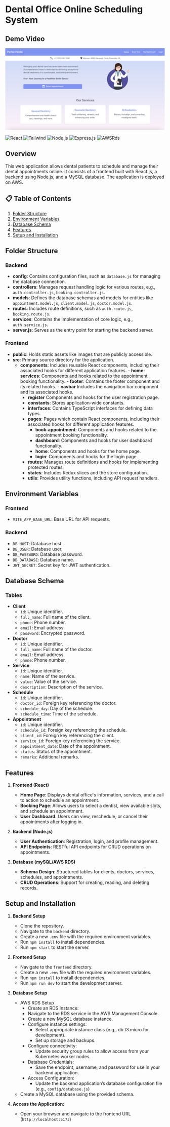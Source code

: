 # Dental Office Online Scheduling System

## Demo Video
![Dental Office Online Scheduling System Video Demo](https://github.com/jessicajocson/dental-scheduling-web-app/blob/main/web-app.jpeg)

![React](https://img.shields.io/badge/React-20232A?style=for-the-badge&logo=react&logoColor=61DAFB) ![Tailwind](https://img.shields.io/badge/-Tailwind_CSS-black?style=for-the-badge&logoColor=white&logo=tailwindcss&color=06B6D4) ![Node.js](https://img.shields.io/badge/Node.js-43853D?style=for-the-badge&logo=node.js&logoColor=white) ![Express.js](https://img.shields.io/badge/Express.js-000000?style=for-the-badge&logo=express&logoColor=white) ![AWSRds](https://img.shields.io/badge/AWS_RDS-MySQL-FF9900?style=for-the-badge&logo=mysql&logoColor=white) 

## Overview

This web application allows dental patients to schedule and manage their dental appointments online. It consists of a frontend built with React.js, a backend using Node.js, and a MySQL database. The application is deployed on AWS.


## 📋 <a name="table">Table of Contents</a>

1. [Folder Structure](#folder-structure)
2. [Environment Variables](#environment-variables)
3. [Database Schema](#database-schema)
4. [Features](#features)
5. [Setup and Installation](#setup-and-installation)

## Folder Structure

### Backend

- **config**: Contains configuration files, such as `database.js` for managing the database connection.
- **controllers**: Manages request handling logic for various routes, e.g., `auth.controller.js`, `booking.controller.js`.
- **models**: Defines the database schemas and models for entities like `appointment.model.js`, `client.model.js`, `doctor.model.js`.
- **routes**: Includes route definitions, such as `auth.route.js`, `booking.route.js`.
- **services**: Contains the implementation of core logic, e.g., `auth.service.js`.
- **server.js**: Serves as the entry point for starting the backend server.

### Frontend

- **public**: Holds static assets like images that are publicly accessible.
- **src**: Primary source directory for the application.
  - **components**: Includes reusable React components, including their associated hooks for different application features.
        - **home-services**: Components and hooks related to the appointment booking functionality.
        - **footer**: Contains the footer component and its related hooks.
        - **navbar** Includes the navigation bar component and its associated hooks.
    - **register** Components and hooks for the user registration page.
    - **constants**: Stores application-wide constants.
    - **interfaces**: Contains TypeScript interfaces for defining data types.
    - **pages**: Pages which contain React components, including their associated hooks for different application features.
        - **book-appointment**: Components and hooks related to the appointment booking functionality.
        - **dashboard**: Components and hooks for user dashboard functionality.
        - **home**: Components and hooks for the home page.
        - **login**: Components and hooks for the login page.
    - **routes**: Manages route definitions and hooks for implementing protected routes.
    - **states**: Includes Redux slices and the store configuration.
    - **utils**:  Provides utility functions, including API request handlers.

## Environment Variables

### Frontend

- `VITE_APP_BASE_URL`: Base URL for API requests.

### Backend

- `DB_HOST`: Database host.
- `DB_USER`: Database user.
- `DB_PASSWORD`: Database password.
- `DB_DATABASE`: Database name.
- `JWT_SECRET`: Secret key for JWT authentication.

## Database Schema

### Tables

- **Client**
  - `id`: Unique identifier.
  - `full_name`: Full name of the client.
  - `phone`: Phone number.
  - `email`: Email address.
  - `password`: Encrypted password.
- **Doctor**
  - `id`: Unique identifier.
  - `full_name`: Full name of the doctor.
  - `email`: Email address.
  - `phone`: Phone number.
- **Service**
  - `id`: Unique identifier.
  - `name`: Name of the service.
  - `value`: Value of the service.
  - `description`: Description of the service.
- **Schedule**
  - `id`: Unique identifier.
  - `doctor_id`: Foreign key referencing the doctor.
  - `schedule_day`: Day of the schedule.
  - `schedule_time`: Time of the schedule.
- **Appointment**
  - `id`: Unique identifier.
  - `schedule_id`: Foreign key referencing the schedule.
  - `client_id`: Foreign key referencing the client.
  - `service_id`: Foreign key referencing the service.
  - `appointment_date`: Date of the appointment.
  - `status`: Status of the appointment.
  - `remarks`: Additional remarks.

## Features

1. **Frontend (React)**

   - **Home Page**: Displays dental office's information, services, and a call to action to schedule an appointment.
   - **Booking Page**: Allows users to select a dentist, view available slots, and schedule an appointment.
   - **User Dashboard**: Users can view, reschedule, or cancel their appointments after logging in.

2. **Backend (Node.js)**

   - **User Authentication**: Registration, login, and profile management.
   - **API Endpoints**: RESTful API endpoints for CRUD operations on appointments.

3. **Database (mySQL/AWS RDS)**
   - **Schema Design**: Structured tables for clients, doctors, services, schedules, and appointments.
   - **CRUD Operations**: Support for creating, reading, and deleting records.


## Setup and Installation

1. **Backend Setup**

   - Clone the repository.
   - Navigate to the `backend` directory.
   - Create a new `.env` file with the required environment variables.
   - Run `npm install` to install dependencies.
   - Run `npm start` to start the server.

2. **Frontend Setup**

   - Navigate to the `frontend` directory.
   - Create a new `.env` file with the required environment variables.
   - Run `npm install` to install dependencies.
   - Run `npm run dev` to start the development server.

3. **Database Setup**

   - AWS RDS Setup
        - Create an RDS Instance:
        - Navigate to the RDS service in the AWS Management Console.
        - Create a new MySQL database instance.
        - Configure instance settings:
            - Select appropriate instance class (e.g., db.t3.micro for development).
            - Set up storage and backups.
        - Configure connectivity:
            - Update security group rules to allow access from your Kubernetes worker nodes.
        - Database Credentials:
            - Save the endpoint, username, and password for use in your backend application.
        - Access Configuration:
            - Update the backend application’s database configuration file (e.g., `config/database.js`)
    - Create a MySQL database using the provided schema.

4. **Access the Application:**

   - Open your browser and navigate to the frontend URL (`http://localhost:5173`)
